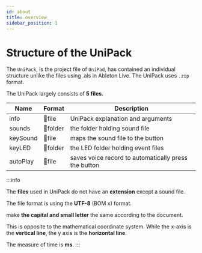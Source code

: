 ```yaml
---
id: about
title: overview
sidebar_position: 1
---
```


# Structure of the UniPack

The `UniPack`, is the project file of `UniPad`, has contained an individual structure unlike the files using .als in Ableton Live. The UniPack uses `.zip` format.

The UniPack largely consists of **5 files**.

| Name | Format | Description |
| ------ | --- | --- |
| info | 📄file | UniPack explanation and arguments |
| sounds | 📁folder | the folder holding sound file |
| keySound | 📄file | maps the sound file to the button |
| keyLED | 📁folder | the LED folder holding event files |
| autoPlay | 📄file | saves voice record to automatically press the button |

:::info

The **files** used in UniPack do not have an **extension** except a sound file.

The file format is using the **UTF-8** (BOM x) format.

make **the capital and small letter** the same according to the document.

This is opposite to the mathematical coordinate system. While the x-axis is the **vertical line**, the y axis is the **horizontal line**.

The measure of time is  **ms**.
:::